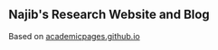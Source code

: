 ## Najib's Research Website and Blog

Based on [academicpages.github.io](https://github.com/academicpages/academicpages.github.io)
